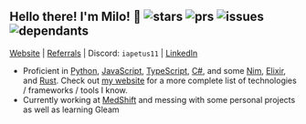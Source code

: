 ## Hello there<!-- general kenobi -->! I'm Milo! :wave: ![stars](https://api.iapetus11.me/github/stats/Iapetus-11/shield/stars?color=2b9&style=flat) ![prs](https://api.iapetus11.me/github/stats/Iapetus-11/shield/prs?color=2b9&style=flat) ![issues](https://api.iapetus11.me/github/stats/Iapetus-11/shield/issues?color=2b9&style=flat) ![dependants](https://api.iapetus11.me/github/stats/Iapetus-11/shield/dependants?color=2b9&style=flat)
[Website](https://iapetus11.me/) | [Referrals](https://github.com/Iapetus-11/referrals) | Discord: `iapetus11` | [LinkedIn](https://www.linkedin.com/in/milo-weinberg/)

- Proficient in [Python](https://github.com/Iapetus-11?tab=repositories&q=&type=&language=python), [JavaScript](https://github.com/Iapetus-11?tab=repositories&q=&type=&language=javascript), [TypeScript](https://github.com/Iapetus-11?tab=repositories&q=&type=&language=typescript), [C#](https://github.com/Iapetus-11?tab=repositories&q=&type=&language=c%23), and some [Nim](https://github.com/Iapetus-11?tab=repositories&q=&type=&language=nim), [Elixir](https://github.com/Iapetus-11?tab=repositories&q=&type=&language=elixir), and [Rust](https://github.com/Iapetus-11?tab=repositories&q=&type=&language=rust). Check out [my website](https://iapetus11.me/) for a more complete list of technologies / frameworks / tools I know.
- Currently working at [MedShift](https://github.com/MedShift) and messing with some personal projects as well as learning Gleam
